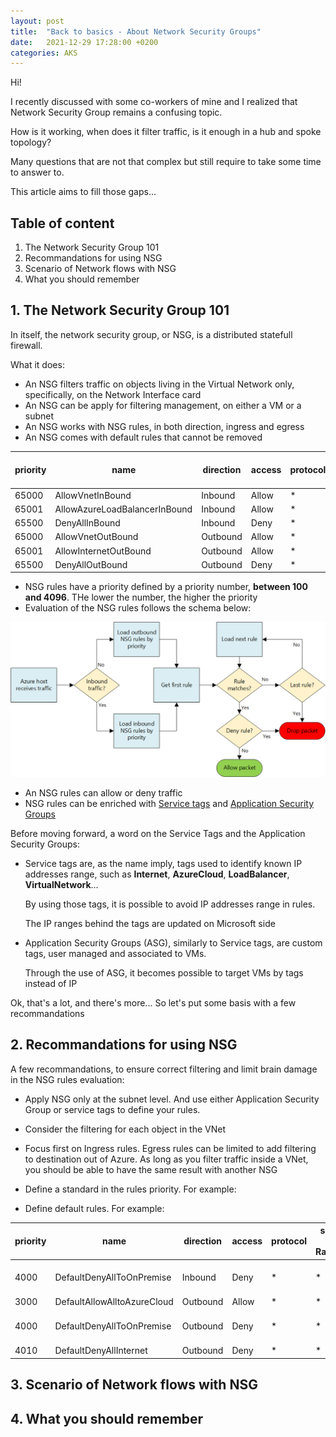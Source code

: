 ```yaml
---
layout: post
title:  "Back to basics - About Network Security Groups"
date:   2021-12-29 17:28:00 +0200
categories: AKS
---
```


Hi!

I recently discussed with some co-workers of mine and I realized that Network Security Group remains a confusing topic.

How is it working, when does it filter traffic, is it enough in a hub and spoke topology?

Many questions that are not that complex but still require to take some time to answer to.

This article aims to fill those gaps...
  
## Table of content

1. The Network Security Group 101
2. Recommandations for using NSG
3. Scenario of Network flows with NSG
4. What you should remember

## 1. The Network Security Group 101  

In itself, the network security group, or NSG, is a distributed statefull firewall.

What it does:

- An NSG filters traffic on objects living in the Virtual Network only, specifically, on the Network Interface card
- An NSG can be apply for filtering management, on either a VM or a subnet
- An NSG works with NSG rules, in both direction, ingress and egress
- An NSG comes with default rules that cannot be removed  
  
| priority | name | direction | access | protocol | source Port Range(s) | destination Port Range(s) | source Address Prefix(es) | destination Address Prefix(es) |
|-|-|-|-|-|-|-|-|-|
| 65000 | AllowVnetInBound | Inbound | Allow | * |  * |  * |  VirtualNetwork |  VirtualNetwork |
| 65001 | AllowAzureLoadBalancerInBound | Inbound | Allow | * |  * |  * |  AzureLoadBalancer |  * |
| 65500 | DenyAllInBound | Inbound | Deny | * |  * |  * |  * |  * |
| 65000 | AllowVnetOutBound | Outbound | Allow | * |  * |  * |  VirtualNetwork |  VirtualNetwork |
| 65001 | AllowInternetOutBound | Outbound | Allow | * |  * |  * |  * |  Internet |
| 65500 | DenyAllOutBound | Outbound | Deny | * |  * |  * |  * |  * |
  
- NSG rules have a priority defined by a priority number, **between 100 and 4096**. THe lower the number, the higher the priority
- Evaluation of the NSG rules follows the schema below:  
  
![Illustration 1](/assets/aboutnsg001.png)
  
- An NSG rules can allow or deny traffic
- NSG rules can be enriched with [Service tags](https://docs.microsoft.com/en-us/azure/virtual-network/service-tags-overview) and [Application Security Groups](https://docs.microsoft.com/en-us/azure/virtual-network/application-security-groups)

Before moving forward, a word on the Service Tags and the Application Security Groups:

- Service tags are, as the name imply, tags used to identify known IP addresses range, such as **Internet**, **AzureCloud**, **LoadBalancer**, **VirtualNetwork**...

  By using those tags, it is possible to avoid IP addresses range in rules.
  
  The IP ranges behind the tags are updated on Microsoft side

- Application Security Groups (ASG), similarly to Service tags, are custom tags, user managed and associated to VMs.

  Through the use of ASG, it becomes possible to target VMs by tags instead of IP

Ok, that's a lot, and there's more... So let's put some basis with a few recommandations

## 2. Recommandations for using NSG

A few recommandations, to ensure correct filtering and limit brain damage in the NSG rules evaluation:

- Apply NSG only at the subnet level. And use either Application Security Group or service tags to define your rules.
- Consider the filtering for each object in the VNet
- Focus first on Ingress rules. Egress rules can be limited to add filtering to destination out of Azure. As long as you filter traffic inside a VNet, you should be able to have the same result with another NSG
- Define a standard in the rules priority. For example:

- Define default rules. For example:

| priority | name | direction | access | protocol | source Port Range(s) | destination Port Range(s) | source Address Prefix(es) | destination Address Prefix(es) |
|-|-|-|-|-|-|-|-|-|
| 4000 | DefaultDenyAllToOnPremise | Inbound | Deny | * |  * |  * |  * |  **On-Premise Ranges** |
| 3000 | DefaultAllowAlltoAzureCloud | Outbound | Allow | * |  * |  * |  * |  AzureCloud |
| 4000 | DefaultDenyAllToOnPremise | Outbound | Deny | * |  * |  * |  * |  **On-Premise Ranges** |
| 4010 | DefaultDenyAllInternet | Outbound | Deny | * |  * |  * |  * |  Internet |
  
## 3. Scenario of Network flows with NSG  



## 4. What you should remember


